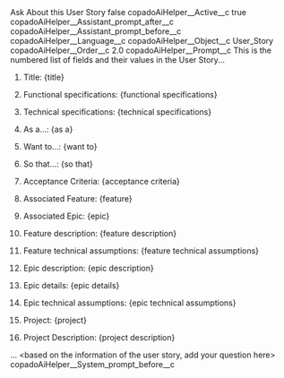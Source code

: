 <?xml version="1.0" encoding="UTF-8"?>
<CustomMetadata xmlns="http://soap.sforce.com/2006/04/metadata" xmlns:xsi="http://www.w3.org/2001/XMLSchema-instance" xmlns:xsd="http://www.w3.org/2001/XMLSchema">
    <label>Ask About this User Story</label>
    <protected>false</protected>
    <values>
        <field>copadoAiHelper__Active__c</field>
        <value xsi:type="xsd:boolean">true</value>
    </values>
    <values>
        <field>copadoAiHelper__Assistant_prompt_after__c</field>
        <value xsi:nil="true"/>
    </values>
    <values>
        <field>copadoAiHelper__Assistant_prompt_before__c</field>
        <value xsi:nil="true"/>
    </values>
    <values>
        <field>copadoAiHelper__Language__c</field>
        <value xsi:nil="true"/>
    </values>
    <values>
        <field>copadoAiHelper__Object__c</field>
        <value xsi:type="xsd:string">User_Story</value>
    </values>
    <values>
        <field>copadoAiHelper__Order__c</field>
        <value xsi:type="xsd:double">2.0</value>
    </values>
    <values>
        <field>copadoAiHelper__Prompt__c</field>
        <value xsi:type="xsd:string">This is the numbered list of fields and their values in the User Story...

1) Title: {title}

2) Functional specifications: {functional specifications}

3) Technical specifications: {technical specifications}

4) As a...: {as a}

5) Want to...: {want to}

6) So that...: {so that}

7) Acceptance Criteria: {acceptance criteria}

8) Associated Feature: {feature}

9) Associated Epic: {epic}

10) Feature description: {feature description}

11) Feature technical assumptions: {feature technical assumptions}

12) Epic description: {epic description}

13) Epic details: {epic details}

14) Epic technical assumptions: {epic technical assumptions}

15) Project: {project}

16) Project Description: {project description}

... &lt;based on the information of the user story, add your question here&gt;</value>
    </values>
    <values>
        <field>copadoAiHelper__System_prompt_before__c</field>
        <value xsi:nil="true"/>
    </values>
</CustomMetadata>
